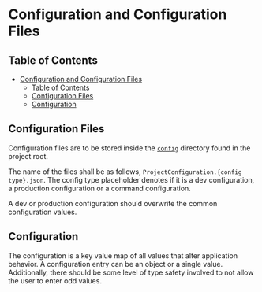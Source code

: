 # Configuration and Configuration Files

## Table of Contents

<!-- TOC -->
* [Configuration and Configuration Files](#configuration-and-configuration-files)
  * [Table of Contents](#table-of-contents)
  * [Configuration Files](#configuration-files)
  * [Configuration](#configuration)
<!-- TOC -->

## Configuration Files

Configuration files are to be stored inside the [`config`](/config) directory found in the project root.

The name of the files shall be as follows, `ProjectConfiguration.{config type}.json`. The config type placeholder
denotes if it is a dev configuration, a production configuration or a command configuration.

A dev or production configuration should overwrite the common configuration values.

## Configuration

The configuration is a key value map of all values that alter application behavior.
A configuration entry can be an object or a single value. Additionally, there should be some level of type safety
involved to not allow the user to enter odd values.